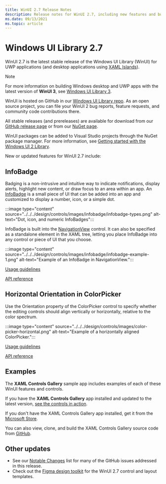 ```yaml
---
title: WinUI 2.7 Release Notes
description: Release notes for WinUI 2.7, including new features and bug fixes.
ms.date: 09/13/2021
ms.topic: article
---
```


# Windows UI Library 2.7

WinUI 2.7 is the latest stable release of the Windows UI Library (WinUI) for UWP applications (and desktop applications using [XAML Islands](../../../desktop/modernize/xaml-islands.md)).

> [!NOTE]
> For more information on building Windows desktop and UWP apps with the latest version of **WinUI 3**, see [Windows UI Library 3](../../index.md).

WinUI is hosted on GitHub in our [Windows UI Library repo](https://github.com/microsoft/microsoft-ui-xaml). As an open source project, you can file your WinUI 2 bug reports, feature requests, and community code contributions there.

All stable releases (and prereleases) are available for download from our [GitHub release page](https://github.com/microsoft/microsoft-ui-xaml/tags) or from our [NuGet page](https://www.nuget.org/packages/Microsoft.UI.Xaml).

WinUI packages can be added to Visual Studio projects through the NuGet package manager. For more information, see [Getting started with the Windows UI 2 Library](../getting-started.md).

New or updated features for WinUI 2.7 include:

## InfoBadge

Badging is a non-intrusive and intuitive way to indicate notifications, display alerts, highlight new content, or draw focus to an area within an app. An [InfoBadge](/uwp/api/microsoft.ui.xaml.controls.infobadge) is a small piece of UI that can be added into an app and customized to display a number, icon, or a simple dot.

:::image type="content" source="../../../design/controls/images/infobadge/infobadge-types.png" alt-text="Dot, icon, and numeric InfoBadges":::

InfoBadge is built into the [NavigationView](../../../design/controls/navigationview.md) control. It can also be specified as a standalone element in the XAML tree, letting you place InfoBadge into any control or piece of UI that you choose.

:::image type="content" source="../../../design/controls/images/infobadge/infobadge-example-1.png" alt-text="Example of an InfoBadge in NavigationView.":::

[Usage guidelines](../../../design/controls/info-badge.md)

[API reference](/windows/winui/api/microsoft.ui.xaml.controls.infobadge)

## Horizontal Orientation in ColorPicker

Use the Orientation property of the ColorPicker control to specify whether the editing controls should align vertically or horizontally, relative to the color spectrum.

:::image type="content" source="../../../design/controls/images/color-picker-horizontal.png" alt-text="Example of a horizontally aligned ColorPicker.":::

[Usage guidelines](../../../design/controls/color-picker.md?#specify-the-layout-direction)

[API reference](/uwp/api/microsoft.ui.xaml.controls.colorpicker.orientation)

## Examples

The **XAML Controls Gallery** sample app includes examples of each of these WinUI features and controls.

If you have the **XAML Controls Gallery** app installed and updated to the latest version, [see the controls in action](xamlcontrolsgallery:).

If you don't have the XAML Controls Gallery app installed, get it from the [Microsoft Store](https://aka.ms/xamlgalleryapp).

You can also view, clone, and build the XAML Controls Gallery source code from [GitHub](https://github.com/Microsoft/Xaml-Controls-Gallery).

## Other updates

- See our [Notable Changes](https://github.com/microsoft/microsoft-ui-xaml/releases/tag/v2.7.0) list for many of the GitHub issues addressed in this release.
- Check out the [Figma design toolkit](https://aka.ms/winui/2.7-figma-toolkit) for the WinUI 2.7 control and layout templates.